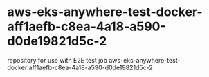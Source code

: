 # aws-eks-anywhere-test-docker-aff1aefb-c8ea-4a18-a590-d0de19821d5c-2
repository for use with E2E test job aws-eks-anywhere-test-docker:aff1aefb-c8ea-4a18-a590-d0de19821d5c-2

